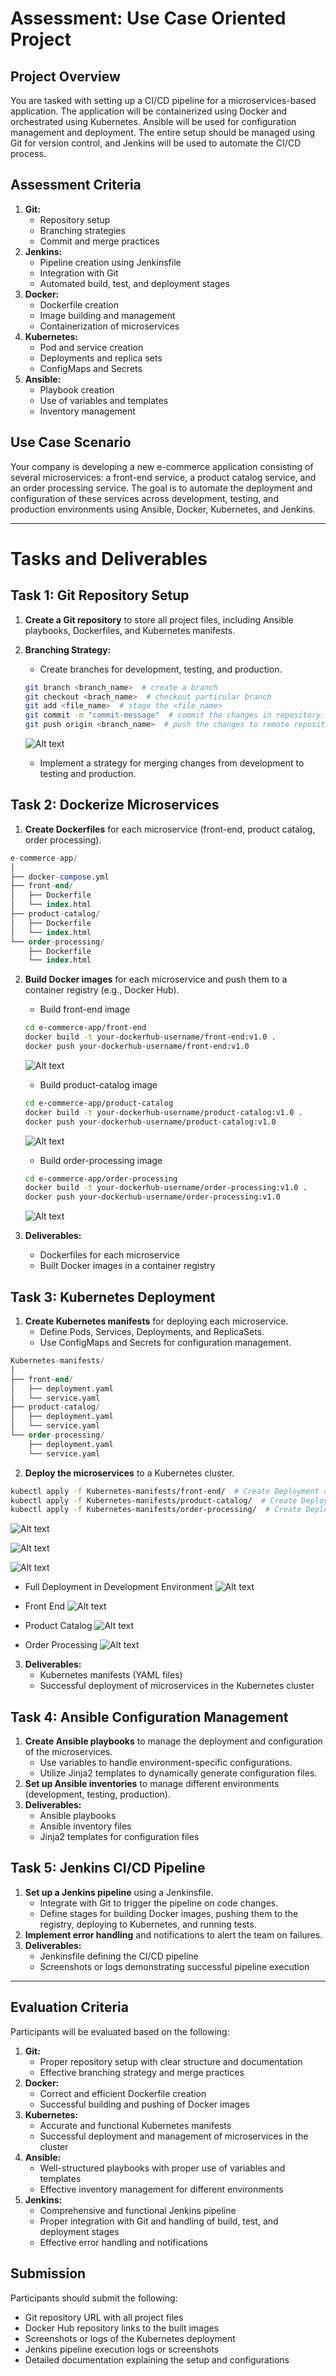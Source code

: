 # Assessment: Use Case Oriented Project
## Project Overview
You are tasked with setting up a CI/CD pipeline for a microservices-based application. The
application will be containerized using Docker and orchestrated using Kubernetes. Ansible
will be used for configuration management and deployment. The entire setup should be
managed using Git for version control, and Jenkins will be used to automate the CI/CD
process.

## Assessment Criteria
1. **Git:**
    + Repository setup
    + Branching strategies
    + Commit and merge practices
2. **Jenkins:**
    + Pipeline creation using Jenkinsfile
    + Integration with Git
    + Automated build, test, and deployment stages
3. **Docker:**
    + Dockerfile creation
    + Image building and management
    + Containerization of microservices
4. **Kubernetes:**
    + Pod and service creation
    + Deployments and replica sets
    + ConfigMaps and Secrets
5. **Ansible:**
    + Playbook creation
    + Use of variables and templates
    + Inventory management

## Use Case Scenario
Your company is developing a new e-commerce application consisting of several
microservices: a front-end service, a product catalog service, and an order processing
service. The goal is to automate the deployment and configuration of these services across
development, testing, and production environments using Ansible, Docker, Kubernetes, and
Jenkins.

---

# Tasks and Deliverables

## Task 1: Git Repository Setup
1. **Create a Git repository** to store all project files, including Ansible playbooks,
Dockerfiles, and Kubernetes manifests.
2. **Branching Strategy:**
    + Create branches for development, testing, and production.
    ```sh
    git branch <branch_name>  # create a branch
    git checkout <brach_name>  # checkout particular branch
    git add <file_name>  # stage the <file_name>
    git commit -m "commit-message"  # commit the changes in repository.
    git push origin <branch_name>  # push the changes to remote repository in particular branch 
    ```
    ![Alt text](img/image.png)

    + Implement a strategy for merging changes from development to testing and
production.


## Task 2: Dockerize Microservices
1. **Create Dockerfiles** for each microservice (front-end, product catalog, order
processing).
```sql
e-commerce-app/
│
├── docker-compose.yml
├── front-end/
│   ├── Dockerfile
│   └── index.html
├── product-catalog/
│   ├── Dockerfile
│   └── index.html
└── order-processing/
    ├── Dockerfile
    └── index.html
```
2. **Build Docker images** for each microservice and push them to a container registry
(e.g., Docker Hub).

    + Build front-end image
    ```bash
    cd e-commerce-app/front-end
    docker build -t your-dockerhub-username/front-end:v1.0 .
    docker push your-dockerhub-username/front-end:v1.0
    ```
    ![Alt text](img/image-1.png)

    + Build product-catalog image
    ```bash
    cd e-commerce-app/product-catalog
    docker build -t your-dockerhub-username/product-catalog:v1.0 .
    docker push your-dockerhub-username/product-catalog:v1.0
    ```
    ![Alt text](img/image-2.png)

    + Build order-processing image
    ```bash
    cd e-commerce-app/order-processing
    docker build -t your-dockerhub-username/order-processing:v1.0 .
    docker push your-dockerhub-username/order-processing:v1.0
    ```
    ![Alt text](img/image-3.png)


3. **Deliverables:**
    + Dockerfiles for each microservice
    + Built Docker images in a container registry

## Task 3: Kubernetes Deployment
1. **Create Kubernetes manifests** for deploying each microservice.
    + Define Pods, Services, Deployments, and ReplicaSets.
    + Use ConfigMaps and Secrets for configuration management.
```sql
Kubernetes-manifests/
│
├── front-end/
│   ├── deployment.yaml
│   └── service.yaml
├── product-catalog/
│   ├── deployment.yaml
│   └── service.yaml
└── order-processing/
    ├── deployment.yaml
    └── service.yaml
```
2. **Deploy the microservices** to a Kubernetes cluster.

```bash
kubectl apply -f Kubernetes-manifests/front-end/  # Create Deployment and Service for fron-end
kubectl apply -f Kubernetes-manifests/product-catalog/  # Create Deployment and Service for product-catalog
kubectl apply -f Kubernetes-manifests/order-processing/  # Create Deployment and Service for order-processing
```
![Alt text](img/image-4.png)

![Alt text](img/image-5.png)

![Alt text](img/image-6.png)

+ Full Deployment in Development Environment
![Alt text](img/image-7.png)

+ Front End
![Alt text](img/image-8.png)

+ Product Catalog
![Alt text](img/image-9.png)

+ Order Processing
![Alt text](img/image-10.png)

3. **Deliverables:**
    + Kubernetes manifests (YAML files)
    + Successful deployment of microservices in the Kubernetes cluster

## Task 4: Ansible Configuration Management
1. **Create Ansible playbooks** to manage the deployment and configuration of the
microservices.
    + Use variables to handle environment-specific configurations.
    + Utilize Jinja2 templates to dynamically generate configuration files.
2. **Set up Ansible inventories** to manage different environments (development,
testing, production).
3. **Deliverables:**
    + Ansible playbooks
    + Ansible inventory files
    + Jinja2 templates for configuration files

## Task 5: Jenkins CI/CD Pipeline
1. **Set up a Jenkins pipeline** using a Jenkinsfile.
    + Integrate with Git to trigger the pipeline on code changes.
    + Define stages for building Docker images, pushing them to the registry,
deploying to Kubernetes, and running tests.
2. **Implement error handling** and notifications to alert the team on failures.
3. **Deliverables:**
    + Jenkinsfile defining the CI/CD pipeline
    + Screenshots or logs demonstrating successful pipeline execution

---

## Evaluation Criteria
Participants will be evaluated based on the following:
1. **Git:**
    + Proper repository setup with clear structure and documentation
    + Effective branching strategy and merge practices
2. **Docker:**
    + Correct and efficient Dockerfile creation
    + Successful building and pushing of Docker images
3. **Kubernetes:**
    + Accurate and functional Kubernetes manifests
    + Successful deployment and management of microservices in the cluster
4. **Ansible:**
    + Well-structured playbooks with proper use of variables and templates
    + Effective inventory management for different environments
5. **Jenkins:**
    + Comprehensive and functional Jenkins pipeline
    + Proper integration with Git and handling of build, test, and deployment stages
    + Effective error handling and notifications

## Submission
Participants should submit the following:
+ Git repository URL with all project files
+ Docker Hub repository links to the built images
+ Screenshots or logs of the Kubernetes deployment
+ Jenkins pipeline execution logs or screenshots
+ Detailed documentation explaining the setup and configurations